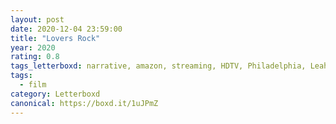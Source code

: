 ```yaml
---
layout: post 
date: 2020-12-04 23:59:00
title: "Lovers Rock"
year: 2020
rating: 0.8
tags_letterboxd: narrative, amazon, streaming, HDTV, Philadelphia, Leah
tags:
  - film
category: Letterboxd
canonical: https://boxd.it/1uJPmZ
---
```

